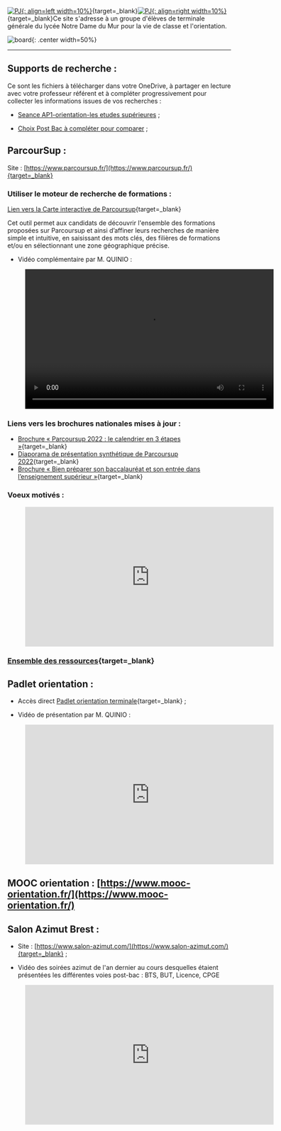 
[![PJ](images/undraw_Team_re_0bfe.svg "# TEAM - TG_VDC_AP-EM - 2021/2022"){: align=left width=10%}](https://teams.microsoft.com/l/team/19%3akMDZ66iWvLkwrj2fKK3UPEY33YC_zOQOKsAXMHup14s1%40thread.tacv2/conversations?groupId=896eb035-ea3a-4c2a-bef2-1f41586656cb&tenantId=3a7994d7-1ce5-426f-a6e3-eee0616e2a6c){target=_blank}[![PJ](images/undraw_Mailbox_re_dvds.svg "TEAM-TG_VDC_AP-EM-20212022@ecmorlaix.fr"){: align=right width=10%}](mailto:TEAM-TG_VDC_AP-EM-20212022@ecmorlaix.fr){target=_blank}Ce site s'adresse à un groupe d'élèves de terminale générale du lycée Notre Dame du Mur pour la vie de classe et l'orientation.

![board](images/undraw_right_direction_tge8.svg){: .center width=50%}

***
## Supports de recherche :

Ce sont les fichiers à télécharger dans votre OneDrive, à partager en lecture avec votre professeur référent et à compléter progressivement pour collecter les informations issues de vos recherches :

- [Seance AP1-orientation-les etudes supérieures](./assets/Les_etudes_superieures.docx) ;

- [Choix Post Bac à compléter pour comparer](./assets/Choix_Post_Bac.xlsx) ;


## ParcourSup :

Site : [https://www.parcoursup.fr/](https://www.parcoursup.fr/){target=_blank}

### Utiliser le moteur de recherche de formations :

<!-- - Vidéo officielle :

<figure>
<iframe width="560" height="315" src="https://www.youtube-nocookie.com/embed/iYy2ESlcI6Y" title="YouTube video player" frameborder="0" allow="accelerometer; autoplay; clipboard-write; encrypted-media; gyroscope; picture-in-picture" allowfullscreen></iframe>
</figure> -->

[Lien vers la Carte interactive de Parcoursup](https://dossier.parcoursup.fr/Candidat/carte){target=_blank}

Cet outil permet aux candidats de découvrir l'ensemble des formations proposées sur Parcoursup et ainsi d’affiner leurs recherches de manière simple et intuitive, en saisissant des mots clés, des filières de formations et/ou en sélectionnant une zone géographique précise.


- Vidéo complémentaire par M. QUINIO :

<figure>
<video width="560" height="315" controls>
  <source src="./assets/Parcoursup.mp4" type="video/mp4">  
Your browser does not support the video tag.
</video>
</figure>

### Liens vers les brochures nationales mises à jour :

  -	[Brochure « Parcoursup 2022 : le calendrier en 3 étapes »](https://eduscol.education.fr/document/3144/download?attachment){target=_blank} 
  -	[Diaporama de présentation synthétique de Parcoursup 2022](https://eduscol.education.fr/document/4053/download?attachment){target=_blank} 
  -	[Brochure « Bien préparer son baccalauréat et son entrée dans l’enseignement supérieur »](https://www.education.gouv.fr/reussir-au-lycee/2021-2022-bien-preparer-son-bac-et-son-entree-dans-le-superieur-326326){target=_blank}

### Voeux motivés :

<figure>
<iframe width="560" height="315" src="https://www.youtube-nocookie.com/embed/v-yUg8LTahQ" title="YouTube video player" frameborder="0" allow="accelerometer; autoplay; clipboard-write; encrypted-media; gyroscope; picture-in-picture" allowfullscreen></iframe>
</figure>

### [Ensemble des ressources](https://services.dgesip.fr/T454/S743/ressources){target=_blank}



## Padlet orientation :

- Accès direct [Padlet orientation terminale](https://padlet.com/cdinddmporsmeur/orientation_terminale_2020){target=_blank} ;

- Vidéo de présentation par M. QUINIO :

<figure>
<iframe width="560" height="315" src="https://www.youtube-nocookie.com/embed/Xg6QcfmgYXo" title="YouTube video player" frameborder="0" allow="accelerometer; autoplay; clipboard-write; encrypted-media; gyroscope; picture-in-picture" allowfullscreen></iframe>
</figure>


## MOOC orientation : [https://www.mooc-orientation.fr/](https://www.mooc-orientation.fr/)

## Salon Azimut Brest :

- Site : [https://www.salon-azimut.com/](https://www.salon-azimut.com/){target=_blank} ;

- Vidéo des soirées azimut de l'an dernier au cours desquelles étaient présentées les différentes voies post-bac : BTS, BUT, Licence, CPGE

<figure>
<iframe width="560" height="315" src="https://www.youtube-nocookie.com/embed/t-TSzsyq-Fk" title="YouTube video player" frameborder="0" allow="accelerometer; autoplay; clipboard-write; encrypted-media; gyroscope; picture-in-picture" allowfullscreen></iframe>
</figure>

